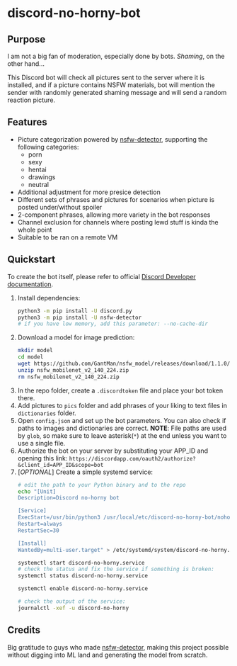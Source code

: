 # discord-no-horny-bot

## Purpose
I am not a big fan of moderation, especially done by bots. *Shaming*, on the other hand...

This Discord bot will check all pictures sent to the server where it is installed, and if a picture contains NSFW materials, bot will mention the sender with randomly generated shaming message and will send a random reaction picture.

## Features
- Picture categorization powered by [nsfw-detector](https://pypi.org/project/nsfw-detector/), supporting the following categories:
    - porn
    - sexy
    - hentai
    - drawings
    - neutral
- Additional adjustment for more presice detection
- Different sets of phrases and pictures for scenarios when picture is posted under/without spoiler
- 2-component phrases, allowing more variety in the bot responses
- Channel exclusion for channels where posting lewd stuff is kinda the whole point
- Suitable to be ran on a remote VM

## Quickstart
To create the bot itself, please refer to official [Discord Developer documentation](https://discordpy.readthedocs.io/en/stable/discord.html).

1. Install dependencies:
    ```bash
    python3 -m pip install -U discord.py
    python3 -m pip install -U nsfw-detector
    # if you have low memory, add this parameter: --no-cache-dir
    ```
2. Download a model for image prediction:
    ```bash
    mkdir model
    cd model
    wget https://github.com/GantMan/nsfw_model/releases/download/1.1.0/nsfw_mobilenet_v2_140_224.zip
    unzip nsfw_mobilenet_v2_140_224.zip
    rm nsfw_mobilenet_v2_140_224.zip
    ```
3. In the repo folder, create a `.discordtoken` file and place your bot token there.
4. Add pictures to `pics` folder and add phrases of your liking to text files in `dictionaries` folder.
5. Open `config.json` and set up the bot parameters. You can also check if paths to images and dictionaries are correct.
   **NOTE**: File paths are used by `glob`, so make sure to leave asterisk(`*`) at the end unless you want to use a single file.
6. Authorize the bot on your server by substituting your APP_ID and opening this link:
    `https://discordapp.com/oauth2/authorize?&client_id=APP_ID&scope=bot`
7. [*OPTIONAL*] Create a simple systemd service:
    ```bash
    # edit the path to your Python binary and to the repo
    echo "[Unit]
    Description=Discord no-horny bot

    [Service]
    ExecStart=/usr/bin/python3 /usr/local/etc/discord-no-horny-bot/nohorny.py
    Restart=always
    RestartSec=30

    [Install]
    WantedBy=multi-user.target" > /etc/systemd/system/discord-no-horny.service

    systemctl start discord-no-horny.service
    # check the status and fix the service if something is broken:
    systemctl status discord-no-horny.service

    systemctl enable discord-no-horny.service

    # check the output of the service:
    journalctl -xef -u discord-no-horny
    ```


## Credits
Big gratitude to guys who made [nsfw-detector](https://pypi.org/project/nsfw-detector/), making this project possible without digging into ML land and generating the model from scratch.
